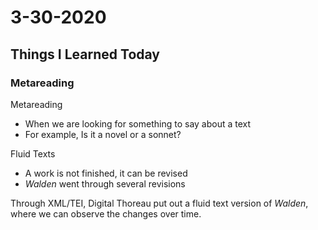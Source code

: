 # 3-30-2020

## Things I Learned Today

### Metareading

Metareading
- When we are looking for something to say about a text
- For example, Is it a novel or a sonnet?

Fluid Texts
- A work is not finished, it can be revised
- *Walden* went through several revisions

Through XML/TEI, Digital Thoreau put out a fluid text version of *Walden*, where we can observe the changes over time.

